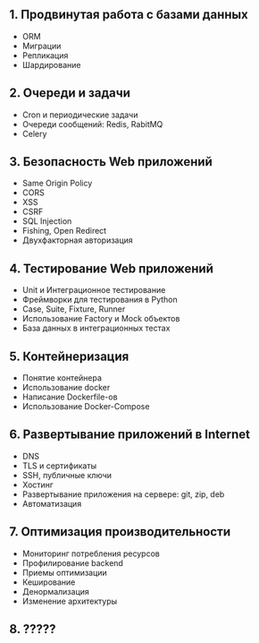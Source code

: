 ## 1. Продвинутая работа с базами данных
- ORM
- Миграции
- Репликация
- Шардирование
  
## 2. Очереди и задачи
- Cron и периодические задачи
- Очереди сообщений: Redis, RabitMQ
- Celery

## 3. Безопасность Web приложений 
- Same Origin Policy
- CORS
- XSS
- CSRF
- SQL Injection
- Fishing, Open Redirect
- Двухфакторная авторизация

## 4. Тестирование Web приложений
- Unit и Интеграционное тестирование
- Фреймворки для тестирования в Python
- Case, Suite, Fixture, Runner
- Использование Factory и Mock объектов
- База данных в интеграционных тестах

## 5. Контейнеризация
- Понятие контейнера
- Использование docker
- Написание Dockerfile-ов
- Использование Docker-Compose

## 6. Развертывание приложений в Internet
- DNS
- TLS и сертификаты
- SSH, публичные ключи
- Хостинг
- Развертывание приложения на сервере: git, zip, deb
- Автоматизация
  
## 7. Оптимизация производительности
- Мониторинг потребления ресурсов
- Профилирование backend
- Приемы оптимизации
- Кеширование
- Денормализация
- Изменение архитектуры

## 8. ?????